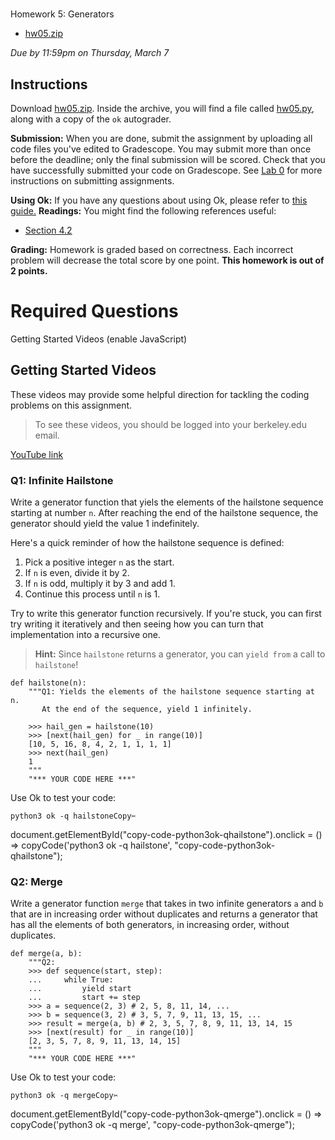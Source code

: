 

# 

Homework 5: Generators

 * [hw05.zip](hw05.zip "hw05.zip")

*Due by 11:59pm on Thursday, March 7*

## Instructions

Download [hw05.zip](hw05.zip "hw05.zip"). Inside the archive, you will find a file called
[hw05.py](hw05.py "hw05.py"), along with a copy of the `ok` autograder.

**Submission:** When you are done, submit the assignment by uploading all code files you've edited to Gradescope. You may submit more than once before the deadline; only the
final submission will be scored. Check that you have successfully submitted
your code on Gradescope. See [Lab 0](/lab/lab00#task-c-submitting-the-assignment "/lab/lab00#task-c-submitting-the-assignment") for more instructions on
submitting assignments.

**Using Ok:** If you have any questions about using Ok, please
refer to [this guide.](/articles/using-ok "/articles/using-ok")
**Readings:** You might find the following references
 useful:

* [Section 4.2](https://www.composingprograms.com/pages/42-implicit-sequences.html "https://www.composingprograms.com/pages/42-implicit-sequences.html")

**Grading:** Homework is graded based on
correctness. Each incorrect problem will decrease the total score by one point.
**This homework is out of 2 points.**
# Required Questions

 Getting Started Videos (enable JavaScript)

## Getting Started Videos

These videos may provide some helpful direction for tackling the coding
problems on this assignment.

> To see these videos, you should be logged into your berkeley.edu email.
> 
> 

 [YouTube link](https://youtu.be/playlist?list=PLx38hZJ5RLZcg5Zd4EMdx9fctIYVfJvnd "https://youtu.be/playlist?list=PLx38hZJ5RLZcg5Zd4EMdx9fctIYVfJvnd") 

### Q1: Infinite Hailstone

Write a generator function that yiels the elements of the hailstone sequence starting at number `n`.
After reaching the end of the hailstone sequence, the generator should yield the value 1 indefinitely.

Here's a quick reminder of how the hailstone sequence is defined:

1. Pick a positive integer `n` as the start.
2. If `n` is even, divide it by 2.
3. If `n` is odd, multiply it by 3 and add 1.
4. Continue this process until `n` is 1.

Try to write this generator function recursively. If you're stuck, you can first try writing it iteratively
and then seeing how you can turn that implementation into a recursive one.

> **Hint:** Since `hailstone` returns a generator, you can `yield from` a call to `hailstone`!
> 
> 

```
def hailstone(n):
    """Q1: Yields the elements of the hailstone sequence starting at n.
       At the end of the sequence, yield 1 infinitely.

    >>> hail_gen = hailstone(10)
    >>> [next(hail_gen) for _ in range(10)]
    [10, 5, 16, 8, 4, 2, 1, 1, 1, 1]
    >>> next(hail_gen)
    1
    """
    "*** YOUR CODE HERE ***"

```

Use Ok to test your code:

```
python3 ok -q hailstoneCopy✂️
```

 document.getElementById("copy-code-python3ok-qhailstone").onclick = () => copyCode('python3 ok -q hailstone', "copy-code-python3ok-qhailstone");

### Q2: Merge

Write a generator function `merge` that takes in two infinite generators `a` and `b` that are in increasing order without duplicates and returns a generator that has all the elements of both generators, in increasing order, without duplicates.

```
def merge(a, b):
    """Q2:
    >>> def sequence(start, step):
    ...     while True:
    ...         yield start
    ...         start += step
    >>> a = sequence(2, 3) # 2, 5, 8, 11, 14, ...
    >>> b = sequence(3, 2) # 3, 5, 7, 9, 11, 13, 15, ...
    >>> result = merge(a, b) # 2, 3, 5, 7, 8, 9, 11, 13, 14, 15
    >>> [next(result) for _ in range(10)]
    [2, 3, 5, 7, 8, 9, 11, 13, 14, 15]
    """
    "*** YOUR CODE HERE ***"

```

Use Ok to test your code:

```
python3 ok -q mergeCopy✂️
```

 document.getElementById("copy-code-python3ok-qmerge").onclick = () => copyCode('python3 ok -q merge', "copy-code-python3ok-qmerge");

